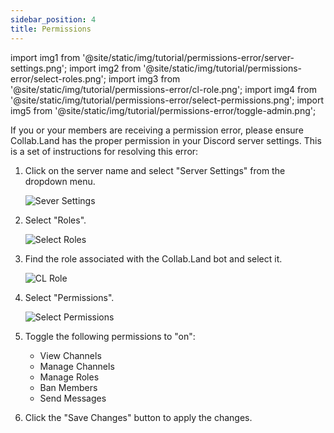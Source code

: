 ```yaml
---
sidebar_position: 4
title: Permissions
---
```



import img1 from '@site/static/img/tutorial/permissions-error/server-settings.png';
import img2 from '@site/static/img/tutorial/permissions-error/select-roles.png';
import img3 from '@site/static/img/tutorial/permissions-error/cl-role.png';
import img4 from '@site/static/img/tutorial/permissions-error/select-permissions.png';
import img5 from '@site/static/img/tutorial/permissions-error/toggle-admin.png';

If you or your members are receiving a permission error, please ensure Collab.Land has the proper permission in your Discord server settings.
This is a set of instructions for resolving this error:

1. Click on the server name and select "Server Settings" from the dropdown menu.

   <div class="text--center">
     <img  src={img1} alt="Sever Settings" />
   </div>

2. Select "Roles".

   <div class="text--center">
     <img  src={img2} alt="Select Roles" />
   </div>

3. Find the role associated with the Collab.Land bot and select it.

   <div class="text--center">
     <img  src={img3} alt="CL Role" />
   </div>

4. Select "Permissions".

   <div class="text--center">
     <img  src={img4} alt="Select Permissions" />
   </div>

5. Toggle the following permissions to "on":
    - View Channels
    - Manage Channels
    - Manage Roles
    - Ban Members
    - Send Messages
6. Click the "Save Changes" button to apply the changes.



